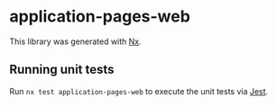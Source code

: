 # application-pages-web

This library was generated with [Nx](https://nx.dev).

## Running unit tests

Run `nx test application-pages-web` to execute the unit tests via [Jest](https://jestjs.io).
